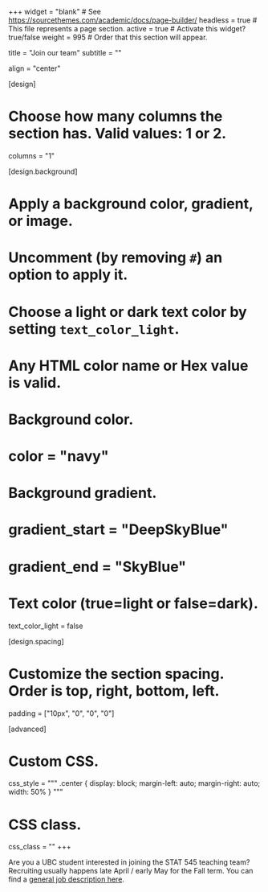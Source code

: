 +++
widget = "blank"  # See https://sourcethemes.com/academic/docs/page-builder/
headless = true  # This file represents a page section.
active = true  # Activate this widget? true/false
weight = 995  # Order that this section will appear.

title = "Join our team"
subtitle = ""

align = "center"

[design]
  # Choose how many columns the section has. Valid values: 1 or 2.
  columns = "1"

[design.background]
  # Apply a background color, gradient, or image.
  #   Uncomment (by removing `#`) an option to apply it.
  #   Choose a light or dark text color by setting `text_color_light`.
  #   Any HTML color name or Hex value is valid.

  # Background color.
  # color = "navy"
  
  # Background gradient.
  # gradient_start = "DeepSkyBlue"
  # gradient_end = "SkyBlue"
  
  # Text color (true=light or false=dark).
  text_color_light = false

[design.spacing]
  # Customize the section spacing. Order is top, right, bottom, left.
  padding = ["10px", "0", "0", "0"]

[advanced]
 # Custom CSS. 
 css_style = """
.center {
  display: block;
  margin-left: auto;
  margin-right: auto;
  width: 50%
}
 """
 
 # CSS class.
 css_class = ""
+++

Are you a UBC student interested in joining the STAT 545 teaching team? Recruiting usually happens late April / early May for the Fall term. You can find a [general job description here](ta_job_description).